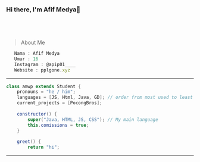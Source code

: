 ### Hi there, I'm Afif Medya👋


#
<br />

> About Me

```js
   Nama : Afif Medya
   Umur : 16
   Instagram : @apip01____
   Website : pplgone.xyz
```
____

```java
class amwp extends Student {
	pronouns = "he / him";
	languages = [JS, Html, Java, GD]; // order from most used to least
	current_projects = [PocongBros];
		
	constructor() {
		super("Java, HTML, JS, CSS"); // My main language 	
		this.comissions = true;
	}   
	
	greet() {
		return "hi";
```
____
